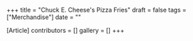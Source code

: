 +++
title = "Chuck E. Cheese's Pizza Fries"
draft = false
tags = ["Merchandise"]
date = ""

[Article]
contributors = []
gallery = []
+++